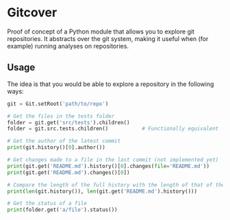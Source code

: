 # Gitcover

Proof of concept of a Python module that allows you to explore git repositories.
It abstracts over the git system, making it useful when (for example) running analyses on repositories.

## Usage
The idea is that you would be able to explore a repository in the following ways:

```python
git = Git.setRoot('path/to/repo')

# Get the files in the tests folder
folder = git.get('src/tests').children()
folder = git.src.tests.children()           # Functionally equivalent

# Get the author of the latest commit
print(git.history()[0].author())

# Get changes made to a file in the last commit (not implemented yet)
print(git.get('README.md').history()[0].changes(file='README.md'))
print(git.get('README.md').changes()[0])

# Compare the length of the full history with the length of that of the README file
print(len(git.history()), len(git.get('README.md').history()))

# Get the status of a file
print(folder.get('a/file').status())
```
